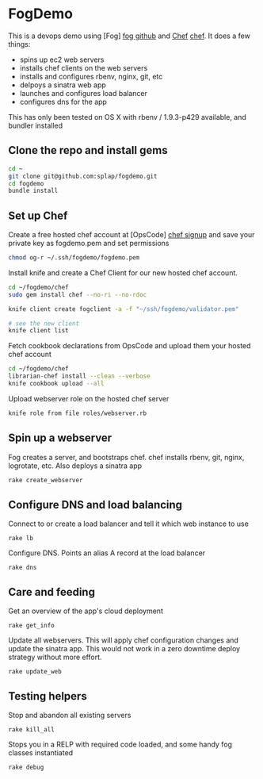 FogDemo  
=========

This is a devops demo using [Fog] [fog github] and [Chef] [chef]. It does a few things:

  - spins up ec2 web servers
  - installs chef clients on the web servers
  - installs and configures rbenv, nginx, git, etc
  - delpoys a sinatra web app
  - launches and configures load balancer
  - configures dns for the app

This has only been tested on OS X with rbenv / 1.9.3-p429 available, and bundler installed

Clone the repo and install gems
--
```sh
cd ~ 
git clone git@github.com:splap/fogdemo.git
cd fogdemo 
bundle install
```
Set up Chef
--
Create a free hosted chef account at [OpsCode] [chef signup]
and save your private key as fogdemo.pem and set permissions
```sh
chmod og-r ~/.ssh/fogdemo/fogdemo.pem
```
Install knife and create a Chef Client for our new hosted chef account.
```sh
cd ~/fogdemo/chef
sudo gem install chef --no-ri --no-rdoc

knife client create fogclient -a -f "~/ssh/fogdemo/validator.pem"

# see the new client
knife client list
```
Fetch cookbook declarations from OpsCode and upload them your hosted chef account
```sh
cd ~/fogdemo/chef
librarian-chef install --clean --verbose
knife cookbook upload --all
```
Upload webserver role on the hosted chef server
```sh
knife role from file roles/webserver.rb
```
Spin up a webserver
--
Fog creates a server, and bootstraps chef. chef installs rbenv, git, nginx, logrotate, etc. Also deploys a sinatra app
```sh
rake create_webserver
```
Configure DNS and load balancing
--
Connect to or create a load balancer and tell it which web instance to use
```
rake lb
```
Configure DNS. Points an alias A record at the load balancer
```
rake dns
```
Care and feeding
--
Get an overview of the app's cloud deployment
```
rake get_info
```
Update all webservers. This will apply chef configuration changes and update the sinatra app.
This would not work in a zero downtime deploy strategy without more effort.
```
rake update_web
```
Testing helpers
--
Stop and abandon all existing servers
```
rake kill_all
```
Stops you in a RELP with required code loaded, and some handy fog classes instantiated
```
rake debug
````

[fog github]: https://github.com/fog/fog
[chef]: http://www.opscode.com/chef/
[chef signup]: https://getchef.opscode.com/signup
